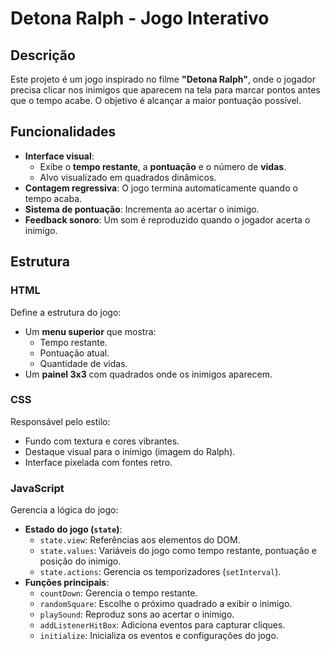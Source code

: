 # Detona Ralph - Jogo Interativo

## Descrição
Este projeto é um jogo inspirado no filme **"Detona Ralph"**, onde o jogador precisa clicar nos inimigos que aparecem na tela para marcar pontos antes que o tempo acabe. O objetivo é alcançar a maior pontuação possível.

## Funcionalidades
- **Interface visual**:
  - Exibe o **tempo restante**, a **pontuação** e o número de **vidas**.
  - Alvo visualizado em quadrados dinâmicos.
- **Contagem regressiva**: O jogo termina automaticamente quando o tempo acaba.
- **Sistema de pontuação**: Incrementa ao acertar o inimigo.
- **Feedback sonoro**: Um som é reproduzido quando o jogador acerta o inimigo.

## Estrutura
### **HTML**
Define a estrutura do jogo:
- Um **menu superior** que mostra:
  - Tempo restante.
  - Pontuação atual.
  - Quantidade de vidas.
- Um **painel 3x3** com quadrados onde os inimigos aparecem.

### **CSS**
Responsável pelo estilo:
- Fundo com textura e cores vibrantes.
- Destaque visual para o inimigo (imagem do Ralph).
- Interface pixelada com fontes retro.

### **JavaScript**
Gerencia a lógica do jogo:
- **Estado do jogo (`state`)**:
  - `state.view`: Referências aos elementos do DOM.
  - `state.values`: Variáveis do jogo como tempo restante, pontuação e posição do inimigo.
  - `state.actions`: Gerencia os temporizadores (`setInterval`).
- **Funções principais**:
  - `countDown`: Gerencia o tempo restante.
  - `randomSquare`: Escolhe o próximo quadrado a exibir o inimigo.
  - `playSound`: Reproduz sons ao acertar o inimigo.
  - `addListenerHitBox`: Adiciona eventos para capturar cliques.
  - `initialize`: Inicializa os eventos e configurações do jogo.


